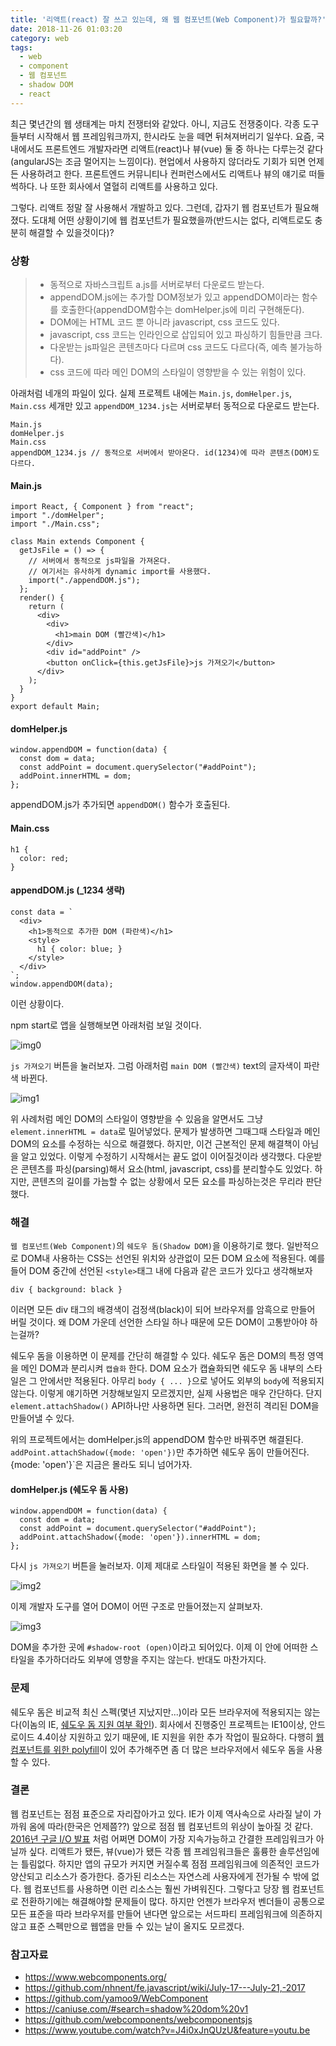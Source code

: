 ```yaml
---
title: '리액트(react) 잘 쓰고 있는데, 왜 웹 컴포넌트(Web Component)가 필요할까?'
date: 2018-11-26 01:03:20
category: web
tags: 
  - web
  - component
  - 웹 컴포넌트
  - shadow DOM
  - react
---
```


최근 몇년간의 웹 생태계는 마치 전쟁터와 같았다. 아니, 지금도 전쟁중이다. 각종 도구들부터 시작해서 웹 프레임워크까지, 한시라도 눈을 떼면 뒤쳐져버리기 일쑤다. 요즘, 국내에서도 프론트엔드 개발자라면 리액트(react)나 뷰(vue) 둘 중 하나는 다루는것 같다(angularJS는 조금 멀어지는 느낌이다). 현업에서 사용하지 않더라도 기회가 되면 언제든 사용하려고 한다. 프론트엔드 커뮤니티나 컨퍼런스에서도 리액트나 뷰의 얘기로 떠들썩하다. 나 또한 회사에서 열혈히 리액트를 사용하고 있다.

그렇다. 리액트 정말 잘 사용해서 개발하고 있다. 그런데, 갑자기 웹 컴포넌트가 필요해졌다. 도대체 어떤 상황이기에 웹 컴포넌트가 필요했을까(반드시는 없다, 리액트로도 충분히 해결할 수 있을것이다)?

### 상황

> - 동적으로 자바스크립트 a.js를 서버로부터 다운로드 받는다.
> - appendDOM.js에는 추가할 DOM정보가 있고 appendDOM이라는 함수를 호출한다(appendDOM함수는 domHelper.js에 미리 구현해둔다).
> - DOM에는 HTML 코드 뿐 아니라 javascript, css 코드도 있다.
> - javascript, css 코드는 인라인으로 삽입되어 있고 파싱하기 힘들만큼 크다.
> - 다운받는 js파일은 콘텐츠마다 다르며 css 코드도 다르다(즉, 예측 불가능하다).
> - css 코드에 따라 메인 DOM의 스타일이 영향받을 수 있는 위험이 있다.

아래처럼 네개의 파일이 있다. 실제 프로젝트 내에는 `Main.js`, `domHelper.js`, `Main.css` 세개만 있고 `appendDOM_1234.js`는 서버로부터 동적으로 다운로드 받는다.

~~~
Main.js 
domHelper.js
Main.css
appendDOM_1234.js // 동적으로 서버에서 받아온다. id(1234)에 따라 콘텐츠(DOM)도 다르다.
~~~

#### Main.js
~~~
import React, { Component } from "react";
import "./domHelper";
import "./Main.css";

class Main extends Component {
  getJsFile = () => {
    // 서버에서 동적으로 js파일을 가져온다.
    // 여기서는 유사하게 dynamic import를 사용했다.
    import("./appendDOM.js");
  };
  render() {
    return (
      <div>
        <div>
          <h1>main DOM (빨간색)</h1>
        </div>
        <div id="addPoint" />
        <button onClick={this.getJsFile}>js 가져오기</button>
      </div>
    );
  }
}
export default Main;
~~~

#### domHelper.js
~~~ 
window.appendDOM = function(data) {
  const dom = data;
  const addPoint = document.querySelector("#addPoint");
  addPoint.innerHTML = dom;
};
~~~
appendDOM.js가 추가되면 `appendDOM()` 함수가 호출된다.

#### Main.css 
~~~
h1 {
  color: red;
}
~~~

#### appendDOM.js (_1234 생략)
~~~
const data = `
  <div>
    <h1>동적으로 추가한 DOM (파란색)</h1>
    <style>
      h1 { color: blue; }
    </style>
  </div>
`;
window.appendDOM(data);
~~~

이런 상황이다.

npm start로 앱을 실행해보면 아래처럼 보일 것이다.

![img0](./0.jpg)

`js 가져오기` 버튼을 눌러보자. 그럼 아래처럼 `main DOM (빨간색)` text의 글자색이 파란색 바뀐다.

![img1](./1.jpg)

위 사례처럼 메인 DOM의 스타일이 영향받을 수 있음을 알면서도 그냥 `element.innerHTML = data`로 밀어넣었다. 문제가 발생하면 그때그때 스타일과 메인 DOM의 요소를 수정하는 식으로 해결했다. 하지만, 이건 근본적인 문제 해결책이 아님을 알고 있었다. 이렇게 수정하기 시작해서는 끝도 없이 이어질것이라 생각했다. 다운받은 콘텐츠를 파싱(parsing)해서 요소(html, javascript, css)를 분리할수도 있었다. 하지만, 콘텐츠의 길이를 가늠할 수 없는 상황에서 모든 요소를 파싱하는것은 무리라 판단했다.

### 해결

`웹 컴포넌트(Web Component)`의 `쉐도우 돔(Shadow DOM)`을 이용하기로 했다. 일반적으로 DOM내 사용하는 CSS는 선언된 위치와 상관없이 모든 DOM 요소에 적용된다. 예를 들어 DOM 중간에 선언된 `<style>`태그 내에 다음과 같은 코드가 있다고 생각해보자

~~~
div { background: black }
~~~

이러면 모든 div 태그의 배경색이 검정색(black)이 되어 브라우저를 암흑으로 만들어 버릴 것이다. 왜 DOM 가운데 선언한 스타일 하나 때문에 모든 DOM이 고통받아야 하는걸까? 

쉐도우 돔을 이용하면 이 문제를 간단히 해결할 수 있다. 쉐도우 돔은 DOM의 특정 영역을 메인 DOM과 분리시켜 `캡슐화` 한다. DOM 요소가 캡슐화되면 쉐도우 돔 내부의 스타일은 그 안에서만 적용된다. 아무리 `body { ... }`으로 넣어도 외부의 `body`에 적용되지 않는다. 이렇게 얘기하면 거창해보일지 모르겠지만, 실제 사용법은 매우 간단하다. 단지 `element.attachShadow()` API하나만 사용하면 된다. 그러면, 완전히 격리된 DOM을 만들어낼 수 있다. 

위의 프로젝트에서는 domHelper.js의 appendDOM 함수만 바꿔주면 해결된다. `addPoint.attachShadow({mode: 'open'})`만 추가하면 쉐도우 돔이 만들어진다. {mode: 'open'}`은 지금은 몰라도 되니 넘어가자.  

#### domHelper.js (쉐도우 돔 사용)
~~~
window.appendDOM = function(data) {
  const dom = data;
  const addPoint = document.querySelector("#addPoint");
  addPoint.attachShadow({mode: 'open'}).innerHTML = dom;
};
~~~
 
다시 `js 가져오기` 버튼을 눌러보자. 이제 제대로 스타일이 적용된 화면을 볼 수 있다.

![img2](./2.jpg)

이제 개발자 도구를 열어 DOM이 어떤 구조로 만들어졌는지 살펴보자. 

![img3](./3.jpg)

DOM을 추가한 곳에 `#shadow-root (open)`이라고 되어있다. 이제 이 안에 어떠한 스타일을 추가하더라도 외부에 영향을 주지는 않는다. 반대도 마찬가지다.

### 문제
쉐도우 돔은 비교적 최신 스펙(몇년 지났지만...)이라 모든 브라우저에 적용되지는 않는다(이놈의 IE, [쉐도우 돔 지원 여부 확인](https://caniuse.com/#search=shadow%20dom%20v1)). 회사에서 진행중인 프로젝트는 IE10이상, 안드로이드 4.4이상 지원하고 있기 때문에, IE 지원을 위한 추가 작업이 필요하다. 다행히 [웹 컴포넌트를 위한 polyfill](https://github.com/webcomponents/webcomponentsjs)이 있어 추가해주면 좀 더 많은 브라우저에서 쉐도우 돔을 사용할 수 있다.

### 결론
웹 컴포넌트는 점점 표준으로 자리잡아가고 있다. IE가 이제 역사속으로 사라질 날이 가까워 옴에 따라(한국은 언제쯤??) 앞으로 점점 웹 컴포넌트의 위상이 높아질 것 같다. [2016년 구글 I/O 발표](https://www.youtube.com/watch?v=J4i0xJnQUzU&feature=youtu.be) 처럼 어쩌면 DOM이 가장 지속가능하고 간결한 프레임워크가 아닐까 싶다. 리액트가 됐든, 뷰(vue)가 됐든 각종 웹 프레임워크들은 훌륭한 솔루션임에는 틀림없다. 하지만 앱의 규모가 커지면 커질수록 점점 프레임워크에 의존적인 코드가 양산되고 리소스가 증가한다. 증가된 리소스는 자연스레 사용자에게 전가될 수 밖에 없다. 웹 컴포넌트를 사용하면 이런 리소스는 훨씬 가벼워진다. 그렇다고 당장 웹 컴포넌트로 전환하기에는 해결해야할 문제들이 많다. 하지만 언젠가 브라우저 벤더들이 공통으로 모든 표준을 따라 브라우저를 만들어 낸다면 앞으로는 서드파티 프레임워크에 의존하지 않고 표준 스펙만으로 웹앱을 만들 수 있는 날이 올지도 모르겠다.

### 참고자료
- https://www.webcomponents.org/
- https://github.com/nhnent/fe.javascript/wiki/July-17---July-21,-2017
- https://github.com/yamoo9/WebComponent
- https://caniuse.com/#search=shadow%20dom%20v1
- https://github.com/webcomponents/webcomponentsjs
- https://www.youtube.com/watch?v=J4i0xJnQUzU&feature=youtu.be